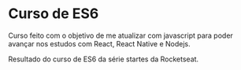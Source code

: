 # Curso de ES6

Curso feito com o objetivo de me atualizar com javascript para poder avançar nos estudos com React, React Native e Nodejs.

Resultado do curso de ES6 da série startes da Rocketseat.